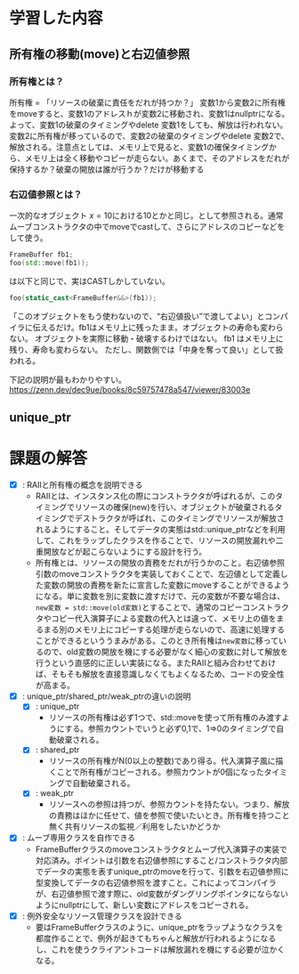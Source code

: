 # 学習した内容
## 所有権の移動(move)と右辺値参照
### 所有権とは？
所有権 = 「リソースの破棄に責任をだれが持つか？」
変数1から変数2に所有権をmoveすると、変数1のアドレスｈが変数2に移動され、変数1はnullptrになる。よって、変数1の破棄のタイミングやdelete 変数1をしても、解放は行われない。変数2に所有権が移っているので、変数2の破棄のタイミングやdelete 変数2で、解放される。注意点としては、メモリ上で見ると、変数1の確保タイミングから、メモリ上は全く移動やコピーが走らない。あくまで、そのアドレスをだれが保持するか？破棄の開放は誰が行うか？だけが移動する

### 右辺値参照とは？
一次的なオブジェクト $x = 10$における10とかと同じ。として参照される。通常ムーブコンストラクタの中でmoveでcastして、さらにアドレスのコピーなどをして使う。
``` C++
FrameBuffer fb1;
foo(std::move(fb1));
```
は以下と同じで、実はCASTしかしていない。
``` C++ 
foo(static_cast<FrameBuffer&&>(fb1));
```
「このオブジェクトをもう使わないので、“右辺値扱い”で渡してよい」とコンパイラに伝えるだけ。fb1はメモリ上に残ったまま。オブジェクトの寿命も変わらない。
オブジェクトを実際に移動・破壊するわけではない。
fb1 はメモリ上に残り、寿命も変わらない。
ただし、関数側では「中身を奪って良い」として扱われる。

下記の説明が最もわかりやすい。
https://zenn.dev/dec9ue/books/8c59757478a547/viewer/83003e

## unique_ptr


# 課題の解答
- [x] : RAIIと所有権の概念を説明できる
  - RAIIとは、インスタンス化の際にコンストラクタが呼ばれるが、このタイミングでリソースの確保(new)を行い、オブジェクトが破棄されるタイミングでデストラクタが呼ばれ、このタイミングでリソースが解放されるようにすること。そしてデータの実態はstd::unique_ptrなどを利用して、これをラップしたクラスを作ることで、リソースの開放漏れや二重開放などが起こらないようにする設計を行う。
  - 所有権とは、リソースの開放の責務をだれが行うかのこと。右辺値参照引数のmoveコンストラクタを実装しておくことで、左辺値として定義した変数の開放の責務を新たに宣言した変数にmoveすることができるようになる。単に変数を別に変数に渡すだけで、元の変数が不要な場合は、```new変数 = std::move(old変数)```とすることで、通常のコピーコンストラクタやコピー代入演算子による変数の代入とは違って、メモリ上の値をまるまる別のメモリ上にコピーする処理が走らないので、高速に処理することができるといううまみがある。このとき所有権は```new変数```に移っているので、old変数の開放を機にする必要がなく細心の変数に対して解放を行うという直感的に正しい実装になる。またRAIIと組み合わせておけば、そもそも解放を直接意識しなくてもよくなるため、コードの安全性が高まる。
- [x] : unique_ptr/shared_ptr/weak_ptrの違いの説明
  - [x] : unique_ptr
    - リソースの所有権は必ず1つで、std::moveを使って所有権のみ渡すようにする。参照カウントでいうと必ず0,1で、1⇒0のタイミングで自動破棄される。
  - [x] : shared_ptr
    - リソースの所有権がN(0以上の整数)であり得る。代入演算子風に描くことで所有権がコピーされる。参照カウントが0個になったタイミングで自動破棄される。
  - [x] : weak_ptr
    - リソースへの参照は持つが、参照カウントを持たない。つまり、解放の責務はほかに任せて、値を参照で使いたいとき。所有権を持つこと無く共有リソースの監視／利用をしたいかどうか 
- [x] : ムーブ専用クラスを自作できる
  - FrameBufferクラスのmoveコンストラクタとムーブ代入演算子の実装で対応済み。ポイントは引数を右辺値参照にすること/コンストラクタ内部でデータの実態を表すunique_ptrのmoveを行って、引数を右辺値参照に型変換してデータの右辺値参照を渡すこと。これによってコンパイラが、右辺値参照で渡す際に、old変数がダングリングポインタにならないようにnullptrにして、新しい変数にアドレスをコピーされる。
- [x] : 例外安全なリソース管理クラスを設計できる
  - 要はFrameBufferクラスのように、unique_ptrをラップようなクラスを都度作ることで、例外が起きてもちゃんと解放が行われるようになるし、これを使うクライアントコードは解放漏れを機にする必要が泣かくなる。
     